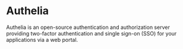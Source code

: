 # Authelia

Authelia is an open-source authentication and authorization server providing two-factor authentication and single sign-on (SSO) for your applications via a web portal.
